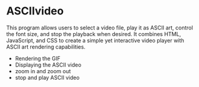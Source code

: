 # ASCIIvideo
This program allows users to select a video file, play it as ASCII art, control the font size, and stop the playback when desired. It combines HTML, JavaScript, and CSS to create a simple yet interactive video player with ASCII art rendering capabilities.

* Rendering the GIF
* Displaying the ASCII video
* zoom in and zoom out
* stop and play ASCII video
